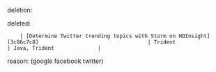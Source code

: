 deletion:

deleted:

		| [Determine Twitter trending topics with Storm on HDInsight][3c86c7c8]                                   | Trident                                              | Java, Trident              |

reason: (google facebook twitter)

